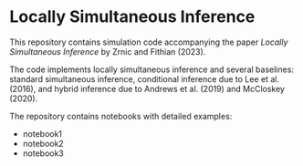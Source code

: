 # Locally Simultaneous Inference

This repository contains simulation code accompanying the paper *Locally Simultaneous Inference* by Zrnic and Fithian (2023).

The code implements locally simultaneous inference and several baselines: standard simultaneous inference, conditional inference due to Lee et al. (2016), and hybrid inference due to Andrews et al. (2019) and McCloskey (2020).

The repository contains notebooks with detailed examples:
- notebook1
- notebook2
- notebook3
